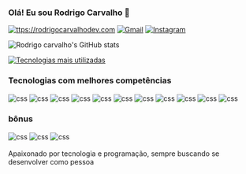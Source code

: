 ### Olá! Eu sou Rodrigo Carvalho 👋

[![ttps://rodrigocarvalhodev.com](https://img.shields.io/badge/website-000000?style=for-the-badge&logo=About.me&logoColor=white)]("https://rodrigocarvalhodev.com")
[![Gmail](https://img.shields.io/badge/Gmail-D14836?style=for-the-badge&logo=gmail&logoColor=white)]("rodrigocarvalhodevpro@gmail.com")
[![Instagram](https://img.shields.io/badge/Instagram-E4405F?style=for-the-badge&logo=instagram&logoColor=white)]("https://www.instagram.com/rodrigo.junior")


![Rodrigo carvalho's GitHub stats](https://github-readme-stats.vercel.app/api?username=RodrigoCarvalho-Dev&show_icons=true&theme=radical)

[![Tecnologias mais utilizadas](https://github-readme-stats.vercel.app/api/top-langs/?username=RodrigoCarvalho-Dev&layout=donut-vertical)]()

### Tecnologias com melhores competências

<div>
<img align="center" alt="css" src="https://img.shields.io/badge/Python-14354C?style=for-the-badge&logo=python&logoColor=white"/>
<img align="center" alt="css" src="https://img.shields.io/badge/JavaScript-F7DF1E?style=for-the-badge&logo=javascript&logoColor=black"/>
<img align="center" alt="css" src="https://img.shields.io/badge/TypeScript-007ACC?style=for-the-badge&logo=typescript&logoColor=white"/>
<img align="center" alt="css" src="https://img.shields.io/badge/Flask-000000?style=for-the-badge&logo=flask&logoColor=white"/>
<img align="center" alt="css" src="https://img.shields.io/badge/Django-092E20?style=for-the-badge&logo=django&logoColor=white"/>


<img align="center" alt="css" src="https://img.shields.io/badge/Node.js-43853D?style=for-the-badge&logo=node.js&logoColor=white"/>
<img align="center" alt="css" src="https://img.shields.io/badge/React-20232A?style=for-the-badge&logo=react&logoColor=61DAFB"/>
<img align="center" alt="css" src="https://img.shields.io/badge/HTML5-E34F26?style=for-the-badge&logo=html5&logoColor=white"/>
<img align="center" alt="css" src="https://img.shields.io/badge/CSS3-1572B6?style=for-the-badge&logo=css3&logoColor=white"/>
<img align="center" alt="css" src="https://img.shields.io/badge/PostgreSQL-316192?style=for-the-badge&logo=postgresql&logoColor=white"/>
<img align="center" alt="css" src="https://img.shields.io/badge/MongoDB-4EA94B?style=for-the-badge&logo=mongodb&logoColor=white"/>

</div>

### bônus
<div>
<img align="center" alt="css" src="https://img.shields.io/badge/Tailwind_CSS-38B2AC?style=for-the-badge&logo=tailwind-css&logoColor=white"/>
<img align="center" alt="css" src="https://img.shields.io/badge/jQuery-0769AD?style=for-the-badge&logo=jquery&logoColor=white"/>
<img align="center" alt="css" src="https://img.shields.io/badge/PHP-777BB4?style=for-the-badge&logo=php&logoColor=white"/>
<div>
<br>
Apaixonado por tecnologia e programação, sempre buscando se desenvolver como pessoa 
